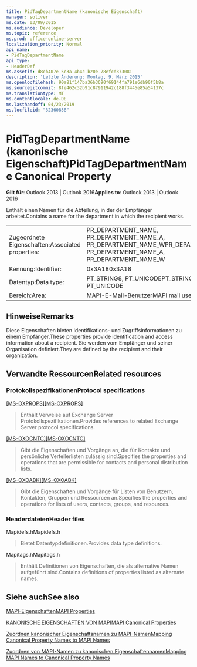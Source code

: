 ```yaml
---
title: PidTagDepartmentName (kanonische Eigenschaft)
manager: soliver
ms.date: 03/09/2015
ms.audience: Developer
ms.topic: reference
ms.prod: office-online-server
localization_priority: Normal
api_name:
- PidTagDepartmentName
api_type:
- HeaderDef
ms.assetid: d8cb407e-5c3a-4b4c-b20e-78efcd373081
description: 'Letzte Änderung: Montag, 9. März 2015'
ms.openlocfilehash: 90a81f147ba36b3690f69144fa791e6db90f5b8a
ms.sourcegitcommit: 8fe462c32b91c87911942c188f3445e85a54137c
ms.translationtype: MT
ms.contentlocale: de-DE
ms.lasthandoff: 04/23/2019
ms.locfileid: "32360858"
---
```

# <a name="pidtagdepartmentname-canonical-property"></a><span data-ttu-id="9188e-103">PidTagDepartmentName (kanonische Eigenschaft)</span><span class="sxs-lookup"><span data-stu-id="9188e-103">PidTagDepartmentName Canonical Property</span></span>

  
  
<span data-ttu-id="9188e-104">**Gilt für**: Outlook 2013 | Outlook 2016</span><span class="sxs-lookup"><span data-stu-id="9188e-104">**Applies to**: Outlook 2013 | Outlook 2016</span></span> 
  
<span data-ttu-id="9188e-105">Enthält einen Namen für die Abteilung, in der der Empfänger arbeitet.</span><span class="sxs-lookup"><span data-stu-id="9188e-105">Contains a name for the department in which the recipient works.</span></span> 
  
|||
|:-----|:-----|
|<span data-ttu-id="9188e-106">Zugeordnete Eigenschaften:</span><span class="sxs-lookup"><span data-stu-id="9188e-106">Associated properties:</span></span>  <br/> |<span data-ttu-id="9188e-107">PR_DEPARTMENT_NAME, PR_DEPARTMENT_NAME_A, PR_DEPARTMENT_NAME_W</span><span class="sxs-lookup"><span data-stu-id="9188e-107">PR_DEPARTMENT_NAME, PR_DEPARTMENT_NAME_A, PR_DEPARTMENT_NAME_W</span></span>  <br/> |
|<span data-ttu-id="9188e-108">Kennung:</span><span class="sxs-lookup"><span data-stu-id="9188e-108">Identifier:</span></span>  <br/> |<span data-ttu-id="9188e-109">0x3A18</span><span class="sxs-lookup"><span data-stu-id="9188e-109">0x3A18</span></span>  <br/> |
|<span data-ttu-id="9188e-110">Datentyp:</span><span class="sxs-lookup"><span data-stu-id="9188e-110">Data type:</span></span>  <br/> |<span data-ttu-id="9188e-111">PT_STRING8, PT_UNICODE</span><span class="sxs-lookup"><span data-stu-id="9188e-111">PT_STRING8, PT_UNICODE</span></span>  <br/> |
|<span data-ttu-id="9188e-112">Bereich:</span><span class="sxs-lookup"><span data-stu-id="9188e-112">Area:</span></span>  <br/> |<span data-ttu-id="9188e-113">MAPI-E-Mail-Benutzer</span><span class="sxs-lookup"><span data-stu-id="9188e-113">MAPI mail user</span></span>  <br/> |
   
## <a name="remarks"></a><span data-ttu-id="9188e-114">Hinweise</span><span class="sxs-lookup"><span data-stu-id="9188e-114">Remarks</span></span>

<span data-ttu-id="9188e-115">Diese Eigenschaften bieten Identifikations- und Zugriffsinformationen zu einem Empfänger.</span><span class="sxs-lookup"><span data-stu-id="9188e-115">These properties provide identification and access information about a recipient.</span></span> <span data-ttu-id="9188e-116">Sie werden vom Empfänger und seiner Organisation definiert.</span><span class="sxs-lookup"><span data-stu-id="9188e-116">They are defined by the recipient and their organization.</span></span> 
  
## <a name="related-resources"></a><span data-ttu-id="9188e-117">Verwandte Ressourcen</span><span class="sxs-lookup"><span data-stu-id="9188e-117">Related resources</span></span>

### <a name="protocol-specifications"></a><span data-ttu-id="9188e-118">Protokollspezifikationen</span><span class="sxs-lookup"><span data-stu-id="9188e-118">Protocol specifications</span></span>

<span data-ttu-id="9188e-119">[[MS-OXPROPS]](https://msdn.microsoft.com/library/f6ab1613-aefe-447d-a49c-18217230b148%28Office.15%29.aspx)</span><span class="sxs-lookup"><span data-stu-id="9188e-119">[[MS-OXPROPS]](https://msdn.microsoft.com/library/f6ab1613-aefe-447d-a49c-18217230b148%28Office.15%29.aspx)</span></span>
  
> <span data-ttu-id="9188e-120">Enthält Verweise auf Exchange Server Protokollspezifikationen.</span><span class="sxs-lookup"><span data-stu-id="9188e-120">Provides references to related Exchange Server protocol specifications.</span></span>
    
<span data-ttu-id="9188e-121">[[MS-OXOCNTC]](https://msdn.microsoft.com/library/9b636532-9150-4836-9635-9c9b756c9ccf%28Office.15%29.aspx)</span><span class="sxs-lookup"><span data-stu-id="9188e-121">[[MS-OXOCNTC]](https://msdn.microsoft.com/library/9b636532-9150-4836-9635-9c9b756c9ccf%28Office.15%29.aspx)</span></span>
  
> <span data-ttu-id="9188e-122">Gibt die Eigenschaften und Vorgänge an, die für Kontakte und persönliche Verteilerlisten zulässig sind.</span><span class="sxs-lookup"><span data-stu-id="9188e-122">Specifies the properties and operations that are permissible for contacts and personal distribution lists.</span></span>
    
<span data-ttu-id="9188e-123">[[MS-OXOABK]](https://msdn.microsoft.com/library/f4cf9b4c-9232-4506-9e71-2270de217614%28Office.15%29.aspx)</span><span class="sxs-lookup"><span data-stu-id="9188e-123">[[MS-OXOABK]](https://msdn.microsoft.com/library/f4cf9b4c-9232-4506-9e71-2270de217614%28Office.15%29.aspx)</span></span>
  
> <span data-ttu-id="9188e-124">Gibt die Eigenschaften und Vorgänge für Listen von Benutzern, Kontakten, Gruppen und Ressourcen an.</span><span class="sxs-lookup"><span data-stu-id="9188e-124">Specifies the properties and operations for lists of users, contacts, groups, and resources.</span></span>
    
### <a name="header-files"></a><span data-ttu-id="9188e-125">Headerdateien</span><span class="sxs-lookup"><span data-stu-id="9188e-125">Header files</span></span>

<span data-ttu-id="9188e-126">Mapidefs.h</span><span class="sxs-lookup"><span data-stu-id="9188e-126">Mapidefs.h</span></span>
  
> <span data-ttu-id="9188e-127">Bietet Datentypdefinitionen.</span><span class="sxs-lookup"><span data-stu-id="9188e-127">Provides data type definitions.</span></span>
    
<span data-ttu-id="9188e-128">Mapitags.h</span><span class="sxs-lookup"><span data-stu-id="9188e-128">Mapitags.h</span></span>
  
> <span data-ttu-id="9188e-129">Enthält Definitionen von Eigenschaften, die als alternative Namen aufgeführt sind.</span><span class="sxs-lookup"><span data-stu-id="9188e-129">Contains definitions of properties listed as alternate names.</span></span>
    
## <a name="see-also"></a><span data-ttu-id="9188e-130">Siehe auch</span><span class="sxs-lookup"><span data-stu-id="9188e-130">See also</span></span>



[<span data-ttu-id="9188e-131">MAPI-Eigenschaften</span><span class="sxs-lookup"><span data-stu-id="9188e-131">MAPI Properties</span></span>](mapi-properties.md)
  
[<span data-ttu-id="9188e-132">KANONISCHE EIGENSCHAFTEN VON MAPI</span><span class="sxs-lookup"><span data-stu-id="9188e-132">MAPI Canonical Properties</span></span>](mapi-canonical-properties.md)
  
[<span data-ttu-id="9188e-133">Zuordnen kanonischer Eigenschaftsnamen zu MAPI-Namen</span><span class="sxs-lookup"><span data-stu-id="9188e-133">Mapping Canonical Property Names to MAPI Names</span></span>](mapping-canonical-property-names-to-mapi-names.md)
  
[<span data-ttu-id="9188e-134">Zuordnen von MAPI-Namen zu kanonischen Eigenschaftennamen</span><span class="sxs-lookup"><span data-stu-id="9188e-134">Mapping MAPI Names to Canonical Property Names</span></span>](mapping-mapi-names-to-canonical-property-names.md)

